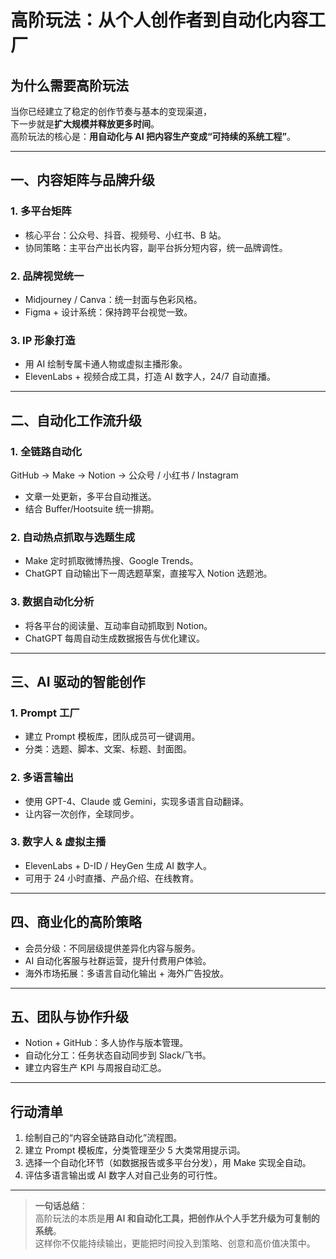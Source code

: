 # 高阶玩法：从个人创作者到自动化内容工厂

## 为什么需要高阶玩法
当你已经建立了稳定的创作节奏与基本的变现渠道，  
下一步就是**扩大规模并释放更多时间**。  
高阶玩法的核心是：**用自动化与 AI 把内容生产变成“可持续的系统工程”**。

---

## 一、内容矩阵与品牌升级

### 1. 多平台矩阵
- 核心平台：公众号、抖音、视频号、小红书、B 站。
- 协同策略：主平台产出长内容，副平台拆分短内容，统一品牌调性。

### 2. 品牌视觉统一
- Midjourney / Canva：统一封面与色彩风格。
- Figma + 设计系统：保持跨平台视觉一致。

### 3. IP 形象打造
- 用 AI 绘制专属卡通人物或虚拟主播形象。
- ElevenLabs + 视频合成工具，打造 AI 数字人，24/7 自动直播。

---

## 二、自动化工作流升级

### 1. 全链路自动化
GitHub → Make → Notion → 公众号 / 小红书 / Instagram

- 文章一处更新，多平台自动推送。
- 结合 Buffer/Hootsuite 统一排期。

### 2. 自动热点抓取与选题生成
- Make 定时抓取微博热搜、Google Trends。
- ChatGPT 自动输出下一周选题草案，直接写入 Notion 选题池。

### 3. 数据自动化分析
- 将各平台的阅读量、互动率自动抓取到 Notion。
- ChatGPT 每周自动生成数据报告与优化建议。

---

## 三、AI 驱动的智能创作

### 1. Prompt 工厂
- 建立 Prompt 模板库，团队成员可一键调用。
- 分类：选题、脚本、文案、标题、封面图。

### 2. 多语言输出
- 使用 GPT-4、Claude 或 Gemini，实现多语言自动翻译。
- 让内容一次创作，全球同步。

### 3. 数字人 & 虚拟主播
- ElevenLabs + D-ID / HeyGen 生成 AI 数字人。
- 可用于 24 小时直播、产品介绍、在线教育。

---

## 四、商业化的高阶策略
- 会员分级：不同层级提供差异化内容与服务。
- AI 自动化客服与社群运营，提升付费用户体验。
- 海外市场拓展：多语言自动化输出 + 海外广告投放。

---

## 五、团队与协作升级
- Notion + GitHub：多人协作与版本管理。
- 自动化分工：任务状态自动同步到 Slack/飞书。
- 建立内容生产 KPI 与周报自动汇总。

---

## 行动清单
1. 绘制自己的“内容全链路自动化”流程图。
2. 建立 Prompt 模板库，分类管理至少 5 大类常用提示词。
3. 选择一个自动化环节（如数据报告或多平台分发），用 Make 实现全自动。
4. 评估多语言输出或 AI 数字人对自己业务的可行性。

---

> **一句话总结**：  
> 高阶玩法的本质是**用 AI 和自动化工具，把创作从个人手艺升级为可复制的系统**。  
> 这样你不仅能持续输出，更能把时间投入到策略、创意和高价值决策中。
